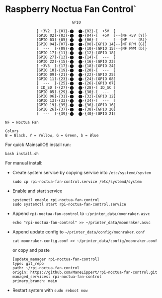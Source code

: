 # Raspberry Noctua Fan Control`

```
                              GPIO

              [ +3V2  ]-{01}-⬤  ⬤-{02}-[  +5V  ]
              [GPIO 02]-{03}-⬤  ⬤-{04}-[  +5V  ]--{NF +5V (Y)}
              [GPIO 03]-{05}-⬤  ⬤-{06}-[  ---  ]--{NF --- (B)}
              [GPIO 04]-{07}-⬤  ⬤-{08}-[GPIO 14]--{NF RPM (G)}
              [  ---  ]-{09}-⬤  ⬤-{10}-[GPIO 15]--{NF PWM (b)}
              [GPIO 17]-{11}-⬤  ⬤-{12}-[GPIO 18]
              [GPIO 27]-{13}-⬤  ⬤-{14}-[  ---  ]
              [GPIO 22]-{15}-⬤  ⬤-{16}-[GPIO 23]
              [ +3V3  ]-{17}-⬤  ⬤-{18}-[GPIO 24]
              [GPIO 10]-{19}-⬤  ⬤-{20}-[  ---  ]
              [GPIO 09]-{21}-⬤  ⬤-{22}-[GPIO 25]
              [GPIO 11]-{23}-⬤  ⬤-{24}-[GPIO 08]
              [  ---  ]-{25}-⬤  ⬤-{26}-[GPIO 07]
              [ ID_SD ]-{27}-⬤  ⬤-{28}-[ ID_SC ]
              [GPIO 05]-{29}-⬤  ⬤-{30}-[  ---  ]
              [GPIO 06]-{31}-⬤  ⬤-{32}-[GPIO 12]
              [GPIO 13]-{33}-⬤  ⬤-{34}-[  ---  ]
              [GPIO 19]-{35}-⬤  ⬤-{36}-[GPIO 16]
              [GPIO 26]-{37}-⬤  ⬤-{38}-[GPIO 20]
              [  ---  ]-{39}-⬤  ⬤-{40}-[GPIO 21]

NF = Noctua Fan

Colors
B = Black, Y = Yellow, G = Green, b = Blue
```

For quick MainsailOS install run:

```
bash install.sh
```

For manual install:

- Create system service by copying service into ```/etc/systemd/system``` 
  
  ```
  sudo cp rpi-noctua-fan-control.service /etc/systemd/system
  ```

- Enable and start service 

  ```
  systemctl enable rpi-noctua-fan-control
  sudo systemctl start rpi-noctua-fan-control.service
  ```

- Append ```rpi-noctua-fan-control``` to ```~/printer_data/moonraker.asvc```

  ```
  echo "rpi-noctua-fan-control" >> ~/printer_data/moonraker.asvc
  ```

- Append update config to ```~/printer_data/config/moonraker.conf```

  ```
  cat moonraker-config.conf >> ~/printer_data/config/moonraker.conf
  ```

  or copy and paste

  ```
  [update_manager rpi-noctua-fan-control]
  type: git_repo
  path: ~/rpi-noctua-fan-control
  origin: https://github.com/ManeLippert/rpi-noctua-fan-control.git
  managed_services: rpi-noctua-fan-control
  primary_branch: main
  ```

- Restart system with ```sudo reboot now```
